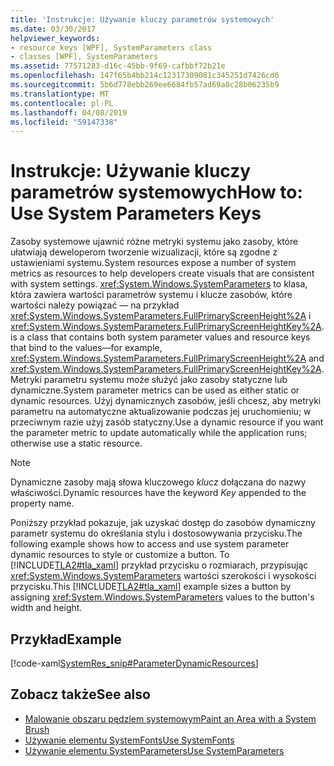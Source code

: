 ```yaml
---
title: 'Instrukcje: Używanie kluczy parametrów systemowych'
ms.date: 03/30/2017
helpviewer_keywords:
- resource keys [WPF], SystemParameters class
- classes [WPF], SystemParameters
ms.assetid: 77571283-d16c-45bb-9f69-cafbbf72b21e
ms.openlocfilehash: 147f65b4bb214c12317309081c345251d7426cd6
ms.sourcegitcommit: 5b6d778ebb269ee6684fb57ad69a8c28b06235b9
ms.translationtype: MT
ms.contentlocale: pl-PL
ms.lasthandoff: 04/08/2019
ms.locfileid: "59147338"
---
```

# <a name="how-to-use-system-parameters-keys"></a><span data-ttu-id="dff8b-102">Instrukcje: Używanie kluczy parametrów systemowych</span><span class="sxs-lookup"><span data-stu-id="dff8b-102">How to: Use System Parameters Keys</span></span>
<span data-ttu-id="dff8b-103">Zasoby systemowe ujawnić różne metryki systemu jako zasoby, które ułatwiają deweloperom tworzenie wizualizacji, które są zgodne z ustawieniami systemu.</span><span class="sxs-lookup"><span data-stu-id="dff8b-103">System resources expose a number of system metrics as resources to help developers create visuals that are consistent with system settings.</span></span> <xref:System.Windows.SystemParameters> <span data-ttu-id="dff8b-104">to klasa, która zawiera wartości parametrów systemu i klucze zasobów, które wartości należy powiązać — na przykład <xref:System.Windows.SystemParameters.FullPrimaryScreenHeight%2A> i <xref:System.Windows.SystemParameters.FullPrimaryScreenHeightKey%2A>.</span><span class="sxs-lookup"><span data-stu-id="dff8b-104">is a class that contains both system parameter values and resource keys that bind to the values—for example, <xref:System.Windows.SystemParameters.FullPrimaryScreenHeight%2A> and <xref:System.Windows.SystemParameters.FullPrimaryScreenHeightKey%2A>.</span></span> <span data-ttu-id="dff8b-105">Metryki parametru systemu może służyć jako zasoby statyczne lub dynamiczne.</span><span class="sxs-lookup"><span data-stu-id="dff8b-105">System parameter metrics can be used as either static or dynamic resources.</span></span> <span data-ttu-id="dff8b-106">Użyj dynamicznych zasobów, jeśli chcesz, aby metryki parametru na automatyczne aktualizowanie podczas jej uruchomieniu; w przeciwnym razie użyj zasób statyczny.</span><span class="sxs-lookup"><span data-stu-id="dff8b-106">Use a dynamic resource if you want the parameter metric to update automatically while the application runs; otherwise use a static resource.</span></span>  
  
> [!NOTE]
>  <span data-ttu-id="dff8b-107">Dynamiczne zasoby mają słowa kluczowego *klucz* dołączana do nazwy właściwości.</span><span class="sxs-lookup"><span data-stu-id="dff8b-107">Dynamic resources have the keyword *Key* appended to the property name.</span></span>  
  
 <span data-ttu-id="dff8b-108">Poniższy przykład pokazuje, jak uzyskać dostęp do zasobów dynamiczny parametr systemu do określania stylu i dostosowywania przycisku.</span><span class="sxs-lookup"><span data-stu-id="dff8b-108">The following example shows how to access and use system parameter dynamic resources to style or customize a button.</span></span> <span data-ttu-id="dff8b-109">To [!INCLUDE[TLA2#tla_xaml](../../../../includes/tla2sharptla-xaml-md.md)] przykład przycisku o rozmiarach, przypisując <xref:System.Windows.SystemParameters> wartości szerokości i wysokości przycisku.</span><span class="sxs-lookup"><span data-stu-id="dff8b-109">This [!INCLUDE[TLA2#tla_xaml](../../../../includes/tla2sharptla-xaml-md.md)] example sizes a button by assigning <xref:System.Windows.SystemParameters> values to the button's width and height.</span></span>  
  
## <a name="example"></a><span data-ttu-id="dff8b-110">Przykład</span><span class="sxs-lookup"><span data-stu-id="dff8b-110">Example</span></span>  
 [!code-xaml[SystemRes_snip#ParameterDynamicResources](~/samples/snippets/csharp/VS_Snippets_Wpf/SystemRes_snip/CSharp/MyApp.xaml#parameterdynamicresources)]  
  
## <a name="see-also"></a><span data-ttu-id="dff8b-111">Zobacz także</span><span class="sxs-lookup"><span data-stu-id="dff8b-111">See also</span></span>

- [<span data-ttu-id="dff8b-112">Malowanie obszaru pędzlem systemowym</span><span class="sxs-lookup"><span data-stu-id="dff8b-112">Paint an Area with a System Brush</span></span>](../graphics-multimedia/how-to-paint-an-area-with-a-system-brush.md)
- [<span data-ttu-id="dff8b-113">Używanie elementu SystemFonts</span><span class="sxs-lookup"><span data-stu-id="dff8b-113">Use SystemFonts</span></span>](how-to-use-systemfonts.md)
- [<span data-ttu-id="dff8b-114">Używanie elementu SystemParameters</span><span class="sxs-lookup"><span data-stu-id="dff8b-114">Use SystemParameters</span></span>](how-to-use-systemparameters.md)
